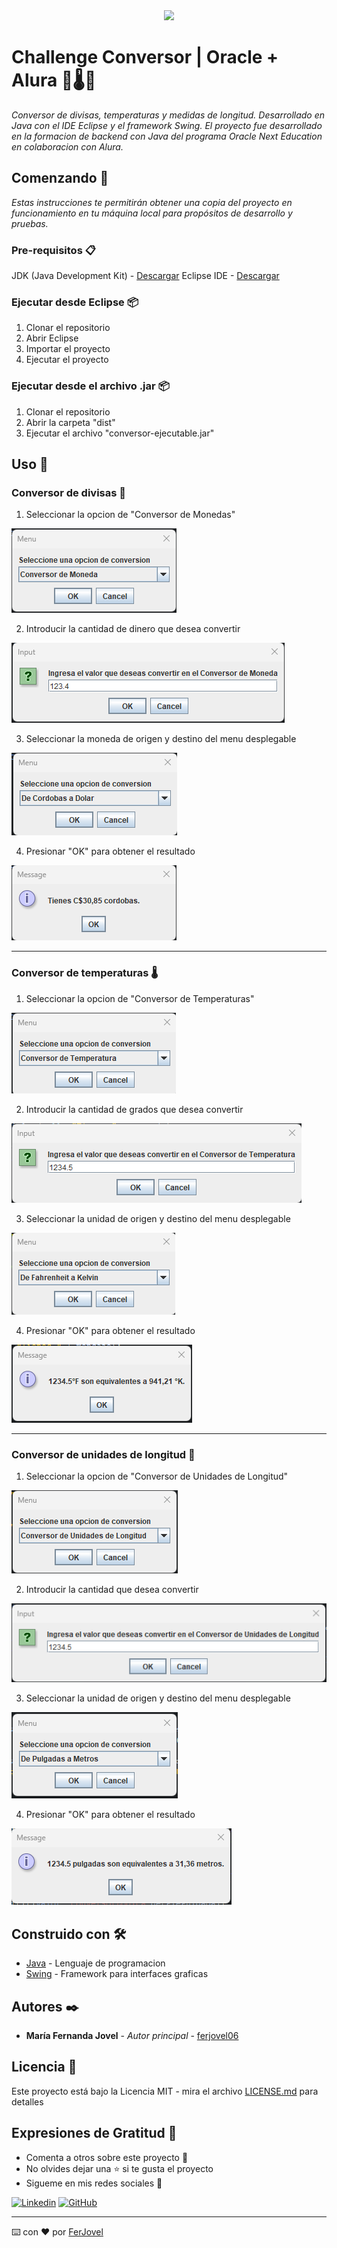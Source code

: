 <div align="center">
    <img src="https://raw.githubusercontent.com/patrickwebsdev/Encriptador-Oracle-Alura/master/img/one.png" width="200"/>
</div>

# Challenge Conversor | Oracle + Alura 💱🌡️📏
_Conversor de divisas, temperaturas y medidas de longitud. Desarrollado en Java con el IDE Eclipse y el framework Swing. El proyecto fue desarrollado en la formacion de backend con Java del programa Oracle Next Education en colaboracion con Alura._

## Comenzando 🚀
_Estas instrucciones te permitirán obtener una copia del proyecto en funcionamiento en tu máquina local para propósitos de desarrollo y pruebas._

### Pre-requisitos 📋
JDK (Java Development Kit) - [Descargar](https://www.oracle.com/java/technologies/javase-downloads.html)
Eclipse IDE - [Descargar](https://www.eclipse.org/downloads/)

### Ejecutar desde Eclipse 📦
1. Clonar el repositorio
2. Abrir Eclipse
3. Importar el proyecto
4. Ejecutar el proyecto

### Ejecutar desde el archivo .jar 📦
1. Clonar el repositorio
2. Abrir la carpeta "dist"
3. Ejecutar el archivo "conversor-ejecutable.jar"

## Uso 📌
### Conversor de divisas 💱
1. Seleccionar la opcion de "Conversor de Monedas"
<div>
    <img src="capturas/divisas1.png">
</div>

2. Introducir la cantidad de dinero que desea convertir
<div>
    <img src="capturas/divisas2.png">
</div>

3. Seleccionar la moneda de origen y destino del menu desplegable
<div>
    <img src="capturas/divisas3.png">
</div>

4. Presionar "OK" para obtener el resultado
<div>
    <img src="capturas/divisas4.png">
</div>

---

### Conversor de temperaturas 🌡️
1. Seleccionar la opcion de "Conversor de Temperaturas"
<div>
    <img src="capturas/temperatura1.png">
</div>

2. Introducir la cantidad de grados que desea convertir
<div>
    <img src="capturas/temperatura2.png">
</div>

3. Seleccionar la unidad de origen y destino del menu desplegable
<div>
    <img src="capturas/temperatura3.png">
</div>

4. Presionar "OK" para obtener el resultado
<div>
    <img src="capturas/temperatura4.png">
</div>

---

### Conversor de unidades de longitud 📏
1. Seleccionar la opcion de "Conversor de Unidades de Longitud"
<div>
    <img src="capturas/longitud1.png">
</div>

2. Introducir la cantidad que desea convertir
<div>
    <img src="capturas/longitud2.png">
</div>

3. Seleccionar la unidad de origen y destino del menu desplegable
<div>
    <img src="capturas/longitud3.png">
</div>

4. Presionar "OK" para obtener el resultado
<div>
    <img src="capturas/longitud4.png">
</div>

## Construido con 🛠️
* [Java](https://www.java.com/es/) - Lenguaje de programacion
* [Swing](https://docs.oracle.com/javase/7/docs/api/javax/swing/package-summary.html) - Framework para interfaces graficas

## Autores ✒️
* **María Fernanda Jovel** - _Autor principal_ - [ferjovel06](https://github.com/ferjovel06)

## Licencia 📄
Este proyecto está bajo la Licencia MIT - mira el archivo [LICENSE.md](LICENSE.md) para detalles

## Expresiones de Gratitud 🎁
* Comenta a otros sobre este proyecto 📢
* No olvides dejar una ⭐️ si te gusta el proyecto
* Sigueme en mis redes sociales 📌

[![Linkedin](https://img.shields.io/badge/Linkedin-0072b1?logo=linkedin&logoColor=white&style=for-the-badge)](https://www.linkedin.com/in/maria-fernanda-jovel/)
[![GitHub](https://img.shields.io/badge/ferjovel-black?logo=github&logoColor=FFFFFF&style=for-the-badge)](https://github.com/ferjovel06)

---
⌨️ con ❤️ por [FerJovel](https://github.com/ferjovel06)